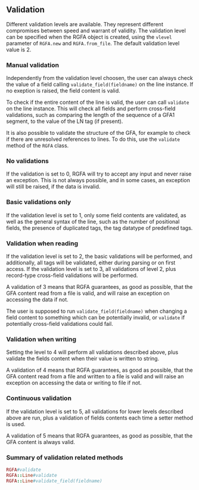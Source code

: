 ## Validation

Different validation levels are available. They represent different compromises
between speed and warrant of validity.  The validation level can be specified
when the RGFA object is created, using the ```vlevel``` parameter of
```RGFA.new``` and ```RGFA.from_file```.
The default validation level value is 2.

### Manual validation

Independently from the validation level choosen, the user can
always check the value of a field calling ```validate_field(fieldname)```
on the line instance. If no exeption is raised, the field content
is valid.

To check if the entire content of the line is valid, the user can call
```validate``` on the line instance. This will check all fields and perform
cross-field validations, such as comparing the length of the sequence of a GFA1
segment, to the value of the LN tag (if present).

It is also possible to validate the structure of the GFA, for example
to check if there are unresolved references to lines. To do this,
use the ```validate``` method of the ```RGFA``` class.

### No validations

If the validation is set to 0, RGFA will try to accept any input
and never raise an exception. This is not always possible, and in
some cases, an exception will still be raised, if the data is invalid.

### Basic validations only

If the validation level is set to 1, only some field contents are validated,
as well as the general syntax of the line, such as the number of
positional fields, the presence of duplicated tags, the tag datatype
of predefined tags.

### Validation when reading

If the validation level is set to 2, the basic validations will
be performed, and additionally, all tags will be validated, either
during parsing or on first access.
If the validation level is set to 3, all validations of level
2, plus record-type cross-field validations will be performed.

A validation of 3 means that RGFA guarantees, as good as possible,
that the GFA content read from a file is valid, and will raise an exception
on accessing the data if not.

The user is supposed to run ```validate_field(fieldname)``` when changing
a field content to something which can be potentially invalid, or
```validate``` if potentially cross-field validations could fail.

### Validation when writing

Setting the level to 4 will perform all validations described above,
plus validate the fields content when their value is written to string.

A validation of 4 means that RGFA guarantees, as good as possible,
that the GFA content read from a file and written to a file is valid
and will raise an exception on accessing the data or writing to file
if not.

### Continuous validation

If the validation level is set to 5, all validations for lower levels
described above are run, plus a validation of fields contents each
time a setter method is used.

A validation of 5 means that RGFA guarantees, as good as possible,
that the GFA content is always valid.

### Summary of validation related methods

```ruby
RGFA#validate
RGFA::Line#validate
RGFA::Line#validate_field(fieldname)
```
